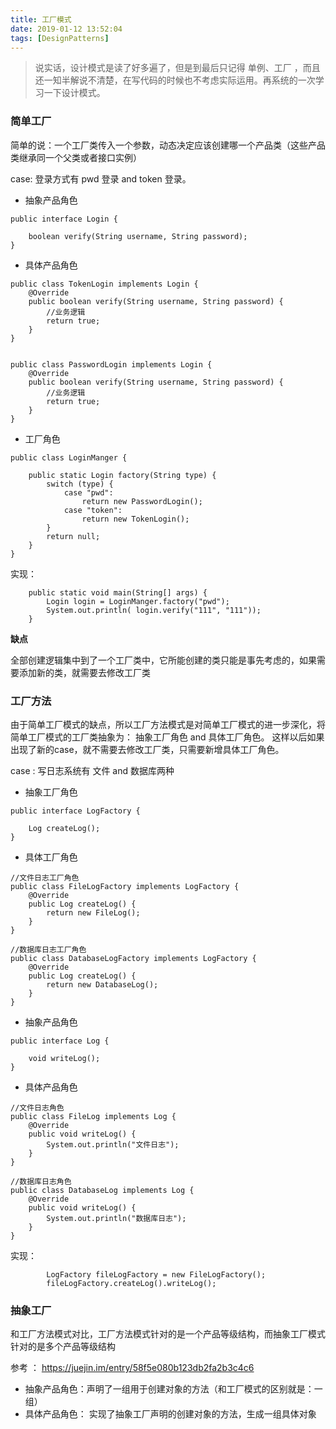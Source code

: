 ```yaml
---
title: 工厂模式
date: 2019-01-12 13:52:04
tags: [DesignPatterns]
---
```


> 说实话，设计模式是读了好多遍了，但是到最后只记得 单例、工厂   ，而且还一知半解说不清楚，在写代码的时候也不考虑实际运用。再系统的一次学习一下设计模式。

### 简单工厂

简单的说：一个工厂类传入一个参数，动态决定应该创建哪一个产品类（这些产品类继承同一个父类或者接口实例）


case:  登录方式有   pwd 登录  and  token 登录。


<!--more--->
- 抽象产品角色
```
public interface Login {

    boolean verify(String username, String password);
}
```

- 具体产品角色
```
public class TokenLogin implements Login {
    @Override
    public boolean verify(String username, String password) {
        //业务逻辑
        return true;
    }
}


public class PasswordLogin implements Login {
    @Override
    public boolean verify(String username, String password) {
        //业务逻辑
        return true;
    }
}
```

- 工厂角色
```
public class LoginManger {

    public static Login factory(String type) {
        switch (type) {
            case "pwd":
                return new PasswordLogin();
            case "token":
                return new TokenLogin();
        }
        return null;
    }
}
```

实现： 
```
    public static void main(String[] args) {
        Login login = LoginManger.factory("pwd");
        System.out.println( login.verify("111", "111"));
    }

```

**缺点**

全部创建逻辑集中到了一个工厂类中，它所能创建的类只能是事先考虑的，如果需要添加新的类，就需要去修改工厂类
### 工厂方法

由于简单工厂模式的缺点，所以工厂方法模式是对简单工厂模式的进一步深化，将简单工厂模式的工厂类抽象为： 抽象工厂角色 and 具体工厂角色。
这样以后如果出现了新的case，就不需要去修改工厂类，只需要新增具体工厂角色。

case : 写日志系统有  文件  and 数据库两种 

- 抽象工厂角色 
```
public interface LogFactory {

    Log createLog();
}
```
- 具体工厂角色
```
//文件日志工厂角色
public class FileLogFactory implements LogFactory {
    @Override
    public Log createLog() {
        return new FileLog();
    }
}

//数据库日志工厂角色
public class DatabaseLogFactory implements LogFactory {
    @Override
    public Log createLog() {
        return new DatabaseLog();
    }
}
```
- 抽象产品角色
```
public interface Log {

    void writeLog();
}
```
- 具体产品角色
```
//文件日志角色
public class FileLog implements Log {
    @Override
    public void writeLog() {
        System.out.println("文件日志");
    }
}

//数据库日志角色
public class DatabaseLog implements Log {
    @Override
    public void writeLog() {
        System.out.println("数据库日志");
    }
}
``` 

实现：

```
        LogFactory fileLogFactory = new FileLogFactory();
        fileLogFactory.createLog().writeLog();
```

### 抽象工厂

和工厂方法模式对比，工厂方法模式针对的是一个产品等级结构，而抽象工厂模式针对的是多个产品等级结构


参考 ： https://juejin.im/entry/58f5e080b123db2fa2b3c4c6

- 抽象产品角色：声明了一组用于创建对象的方法（和工厂模式的区别就是：一组）
- 具体产品角色： 实现了抽象工厂声明的创建对象的方法，生成一组具体对象







